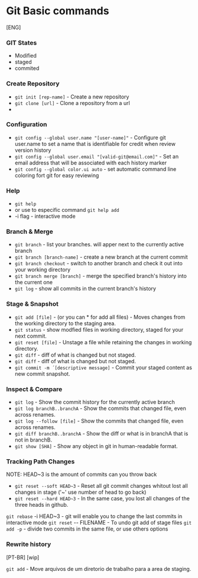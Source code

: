# Git Basic commands

[ENG]

### GIT States

- Modified
- staged
- commited

### Create Repository

- `git init [rep-name]` - Create a new repository
- `git clone [url]` - Clone a repository from a url
-

### Configuration

- `git config --global user.name "[user-name]"` - Configure git user.name to set a name that is identifiable for credit when review version history
- `git config --global user.email "[valid-git@email.com]"` - Set an email address that will be associated with each history marker
- `git config --global color.ui auto` - set automatic command line coloring fort git for easy reviewing

### Help

- `git help`
- or use to especific command `git help add`
- -i flag - interactive mode

### Branch & Merge

- `git branch` - list your branches. will apper next to the currently active branch
- `git branch [branch-name]` - create a new branch at the current commit
- `git branch checkout` - switch to another branch and check it out into your working directory
- `git branch merge [branch]` - merge the specified branch's history into the current one
- `git log` - show all commits in the current branch's history

### Stage & Snapshot

- `git add [file]` - (or you can \* for add all files) - Moves changes from the working directory to the staging area.
- `git status` - show modfied files in working directory, staged for your next commit.
- `git reset [file]` - Unstage a file while retaining the changes in working directory.
- `git diff` - diff of what is changed but not staged.
- `git diff` - diff of what is changed but not staged.
- `git commit -m ´[descriptive message]` - Commit your staged content as new commit snapshot.

### Inspect & Compare

- `git log` - Show the commit history for the currently active branch
- `git log branchB..branchA` - Show the commits that changed file, even across renames.
- `git log --follow [file]` - Show the commits that changed file, even across renames.
- `git diff branchB..branchA` - Show the diff or what is in branchA that is not in branchB.
- `git show [SHA]` - Show any object in git in human-readable format.

### Tracking Path Changes

NOTE: HEAD~3 is the amount of commits can you throw back

- `git reset --soft HEAD~3` - Reset all git commit changes whitout lost all changes in stage ('~' use number of head to go back)
- `git reset --hard HEAD~3` - In the same case, you lost all changes of the three heads in github.

`git rebase` -i HEAD~3 - git will enable you to change the last commits in interactive mode
`git reset` -- FILENAME - To undo git add of stage files
`git add -p` - divide two commits in the same file, or use others options

### Rewrite history

[PT-BR] [wip]

`git add` - Move arquivos de um diretorio de trabalho para a area de staging.
